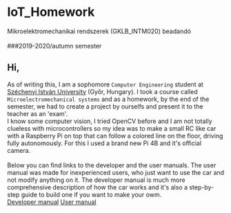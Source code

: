 # IoT_Homework
Mikroelektromechanikai rendszerek (GKLB_INTM020) beadandó </br>
</br>
###2019-2020/autumn semester

## Hi,
As of writing this, I am a sophomore `Computer Engineering` student at [Széchenyi István University](https://uni.sze.hu/kezdolap) (Győr, Hungary). I took a course called `Microelectromechanical systems` and as a homework, by the end of the semester, we had to create a project by ourselfs and present it to the teacher as an 'exam'.</br>
I know some computer vision, I tried OpenCV before and I am not totally clueless with microcontrollers so my idea was to make a small RC like car with a Raspberry Pi on top that can follow a colored line on the floor, driving fully autonomously. For this I used a brand new Pi 4B and it's official camera.</br>
</br>
Below you can find links to the developer and the user manuals. The user manual was made for inexperienced users, who just want to use the car and not modify anything on it. The developer manual is much more comprehensive description of how the car works and it's also a step-by-step guide to build one if you want to make your owm.</br>
[Developer manual](https://github.com/sanyi0411/IoT_Homework/wiki/Developer-manual)
[User manual](https://github.com/sanyi0411/IoT_Homework/wiki/User-Manual)
